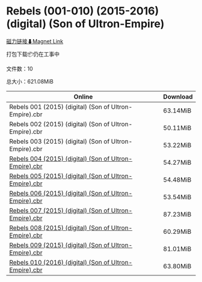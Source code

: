 # Rebels (001-010) (2015-2016) (digital) (Son of Ultron-Empire)

[磁力链接⬇Magnet Link](magnet:?xt=urn:btih:7bacf6c3cded99db94a95a5bb0fda03e36bd2027&dn=Rebels%20%28001-010%29%20%282015-2016%29%20%28digital%29%20%28Son%20of%20Ultron-Empire%29)

打包下载📦仍在工事中

文件数：10

总大小：621.08MiB

Online | Download
--- | ---
Rebels 001 (2015) (digital) (Son of Ultron-Empire).cbr | 63.14MiB
Rebels 002 (2015) (digital) (Son of Ultron-Empire).cbr | 50.11MiB
Rebels 003 (2015) (digital) (Son of Ultron-Empire).cbr | 53.22MiB
[Rebels 004 (2015) (digital) (Son of Ultron-Empire).cbr](https://github.com/alicewish/markdown/blob/master/comic/Rebels-004-2015-digital-Son-of-Ultron-Empire-cbr.md) | 54.27MiB
[Rebels 005 (2015) (digital) (Son of Ultron-Empire).cbr](https://github.com/alicewish/markdown/blob/master/comic/Rebels-005-2015-digital-Son-of-Ultron-Empire-cbr.md) | 54.48MiB
[Rebels 006 (2015) (digital) (Son of Ultron-Empire).cbr](https://github.com/alicewish/markdown/blob/master/comic/Rebels-006-2015-digital-Son-of-Ultron-Empire-cbr.md) | 53.54MiB
[Rebels 007 (2015) (digital) (Son of Ultron-Empire).cbr](https://github.com/alicewish/markdown/blob/master/comic/Rebels-007-2015-digital-Son-of-Ultron-Empire-cbr.md) | 87.23MiB
[Rebels 008 (2015) (digital) (Son of Ultron-Empire).cbr](https://github.com/alicewish/markdown/blob/master/comic/Rebels-008-2015-digital-Son-of-Ultron-Empire-cbr.md) | 60.29MiB
[Rebels 009 (2015) (digital) (Son of Ultron-Empire).cbr](https://github.com/alicewish/markdown/blob/master/comic/Rebels-009-2015-digital-Son-of-Ultron-Empire-cbr.md) | 81.01MiB
[Rebels 010 (2016) (digital) (Son of Ultron-Empire).cbr](https://github.com/alicewish/markdown/blob/master/comic/Rebels-010-2016-digital-Son-of-Ultron-Empire-cbr.md) | 63.80MiB